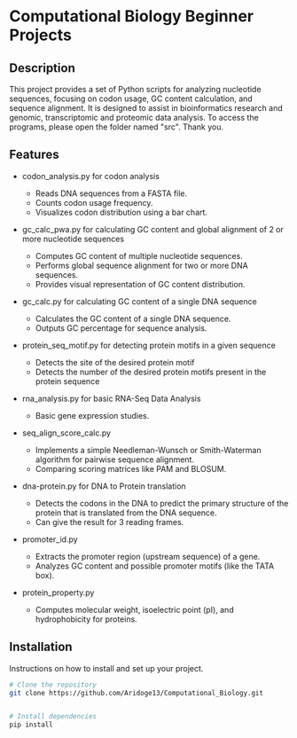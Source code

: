 # Computational Biology Beginner Projects

## Description
This project provides a set of Python scripts for analyzing nucleotide sequences, focusing on codon usage, GC content calculation, and sequence alignment. It is designed to assist in bioinformatics research and genomic, transcriptomic and proteomic data analysis.
To access the programs, please open the folder named "src". Thank you. 

## Features
- codon_analysis.py for codon analysis
    - Reads DNA sequences from a FASTA file.
    - Counts codon usage frequency.
    - Visualizes codon distribution using a bar chart.

- gc_calc_pwa.py for calculating GC content and global alignment of 2 or more nucleotide sequences
    - Computes GC content of multiple nucleotide sequences.
    - Performs global sequence alignment for two or more DNA sequences.
    - Provides visual representation of GC content distribution.

- gc_calc.py for calculating GC content of a single DNA sequence
    - Calculates the GC content of a single DNA sequence.
    - Outputs GC percentage for sequence analysis.

- protein_seq_motif.py for detecting protein motifs in a given sequence
    - Detects the site of the desired protein motif
    - Detects the number of the desired protein motifs present in the protein sequence

- rna_analysis.py for basic RNA-Seq Data Analysis
    - Basic gene expression studies. 

- seq_align_score_calc.py
    - Implements a simple Needleman-Wunsch or Smith-Waterman algorithm for pairwise sequence alignment.
    - Comparing scoring matrices like PAM and BLOSUM.

- dna-protein.py for DNA to Protein translation
    - Detects the codons in the DNA to predict the primary structure of the protein that is translated from the DNA sequence.
    - Can give the result for 3 reading frames.

- promoter_id.py
    - Extracts the promoter region (upstream sequence) of a gene.
    - Analyzes GC content and possible promoter motifs (like the TATA box).

- protein_property.py
    - Computes molecular weight, isoelectric point (pI), and hydrophobicity for proteins.

## Installation
Instructions on how to install and set up your project.

```bash
# Clone the repository
git clone https://github.com/Aridoge13/Computational_Biology.git


# Install dependencies
pip install